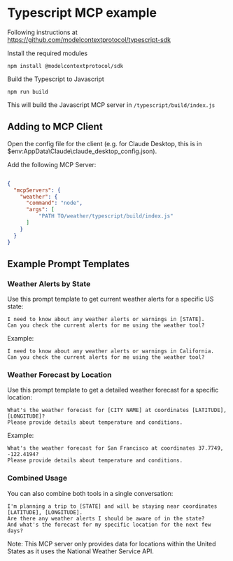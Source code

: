 # Typescript MCP example

Following instructions at https://github.com/modelcontextprotocol/typescript-sdk


Install the required modules

```
npm install @modelcontextprotocol/sdk
```

Build the Typescript to Javascript

```
npm run build
```

This will build the Javascript MCP server in `/typescript/build/index.js`


## Adding to MCP Client

Open the config file for the client (e.g. for Claude Desktop, this is in $env:AppData\Claude\claude_desktop_config.json).

Add the following MCP Server:

```json

{
  "mcpServers": {
    "weather": {
      "command": "node",
      "args": [
          "PATH TO/weather/typescript/build/index.js"
      ]
    }    
  }
}

```

## Example Prompt Templates

### Weather Alerts by State
Use this prompt template to get current weather alerts for a specific US state:

```
I need to know about any weather alerts or warnings in [STATE].
Can you check the current alerts for me using the weather tool?
```

Example:
```
I need to know about any weather alerts or warnings in California.
Can you check the current alerts for me using the weather tool?
```

### Weather Forecast by Location
Use this prompt template to get a detailed weather forecast for a specific location:

```
What's the weather forecast for [CITY NAME] at coordinates [LATITUDE], [LONGITUDE]?
Please provide details about temperature and conditions.
```

Example:
```
What's the weather forecast for San Francisco at coordinates 37.7749, -122.4194?
Please provide details about temperature and conditions.
```

### Combined Usage
You can also combine both tools in a single conversation:

```
I'm planning a trip to [STATE] and will be staying near coordinates [LATITUDE], [LONGITUDE].
Are there any weather alerts I should be aware of in the state? 
And what's the forecast for my specific location for the next few days?
```

Note: This MCP server only provides data for locations within the United States as it uses the National Weather Service API.
